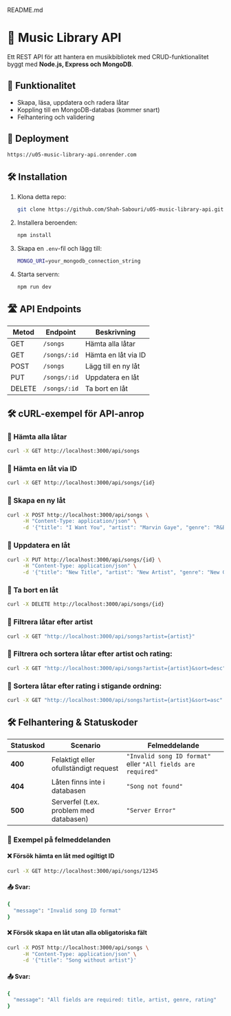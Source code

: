 README.md
# 🎵 Music Library API

Ett REST API för att hantera en musikbibliotek med CRUD-funktionalitet byggt med **Node.js, Express och MongoDB**.

## 🚀 Funktionalitet
- Skapa, läsa, uppdatera och radera låtar
- Koppling till en MongoDB-databas (kommer snart)
- Felhantering och validering

## 🚀 Deployment
```sh
https://u05-music-library-api.onrender.com
```

## 🛠️ Installation
1. Klona detta repo:
    ```sh
    git clone https://github.com/Shah-Sabouri/u05-music-library-api.git

2. Installera beroenden:
    ```sh
    npm install 

3. Skapa en `.env`-fil och lägg till:
    ```sh
    MONGO_URI=your_mongodb_connection_string

4. Starta servern:
    ```sh
    npm run dev

## 🛣️ API Endpoints

| Metod  | Endpoint      | Beskrivning            |
|--------|-------------|------------------------|
| GET    | `/songs`     | Hämta alla låtar       |
| GET    | `/songs/:id` | Hämta en låt via ID    |
| POST   | `/songs`     | Lägg till en ny låt    |
| PUT    | `/songs/:id` | Uppdatera en låt       |
| DELETE | `/songs/:id` | Ta bort en låt         |

## 🛠️ cURL-exempel för API-anrop

### 📌 Hämta alla låtar
```sh
curl -X GET http://localhost:3000/api/songs
```
### 📌 Hämta en låt via ID
```sh
curl -X GET http://localhost:3000/api/songs/{id}
```
### 📌 Skapa en ny låt
```sh
curl -X POST http://localhost:3000/api/songs \
     -H "Content-Type: application/json" \
     -d '{"title": "I Want You", "artist": "Marvin Gaye", "genre": "R&B", "rating": 5}'
```
### 📌 Uppdatera en låt
```sh
curl -X PUT http://localhost:3000/api/songs/{id} \
     -H "Content-Type: application/json" \
     -d '{"title": "New Title", "artist": "New Artist", "genre": "New Genre", "rating": 4}'
```
### 📌 Ta bort en låt
```sh
curl -X DELETE http://localhost:3000/api/songs/{id}
```
### 📌 Filtrera låtar efter artist
```sh
curl -X GET "http://localhost:3000/api/songs?artist={artist}"
```
### 📌 Filtrera och sortera låtar efter artist och rating:
```sh
curl -X GET "http://localhost:3000/api/songs?artist={artist}&sort=desc"
```
### 📌 Sortera låtar efter rating i stigande ordning:
```sh
curl -X GET "http://localhost:3000/api/songs?artist={artist}&sort=asc"
```

## 🛠️ Felhantering & Statuskoder

| Statuskod | Scenario | Felmeddelande |
|-----------|---------|---------------|
| **400** | Felaktigt eller ofullständigt request | `"Invalid song ID format"` eller `"All fields are required"` |
| **404** | Låten finns inte i databasen | `"Song not found"` |
| **500** | Serverfel (t.ex. problem med databasen) | `"Server Error"` |

### 📌 Exempel på felmeddelanden
#### ❌ Försök hämta en låt med ogiltigt ID
```sh
curl -X GET http://localhost:3000/api/songs/12345
```
#### 📤 Svar:
```sh
{
  "message": "Invalid song ID format"
}
```
#### ❌ Försök skapa en låt utan alla obligatoriska fält
```sh
curl -X POST http://localhost:3000/api/songs \
     -H "Content-Type: application/json" \
     -d '{"title": "Song without artist"}'
```
#### 📤 Svar:
```sh
{
  "message": "All fields are required: title, artist, genre, rating"
}
```
